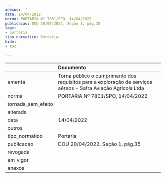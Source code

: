 ```yaml
---
anexos: ''
data: 14/04/2022
norma: PORTARIA Nº 7801/SPO, 14/04/2022
publicacao: DOU 20/04/2022, Seção 1, pág.35
tags:
- portaria
tipo_normatico: Portaria
hide: 
- toc 
 
---
```


|                    | Documento                                                                                                     |
|:-------------------|:--------------------------------------------------------------------------------------------------------------|
| ementa             | Torna público o cumprimento dos requisitos para a exploração de serviços aéreos - Safra Aviação Agrícola Ltda |
| norma              | PORTARIA Nº 7801/SPO, 14/04/2022                                                                              |
| tornada_sem_efeito |                                                                                                               |
| alterada           |                                                                                                               |
| data               | 14/04/2022                                                                                                    |
| outros             |                                                                                                               |
| tipo_normatico     | Portaria                                                                                                      |
| publicacao         | DOU 20/04/2022, Seção 1, pág.35                                                                               |
| revogada           |                                                                                                               |
| em_vigor           |                                                                                                               |
| anexos             |                                                                                                               |